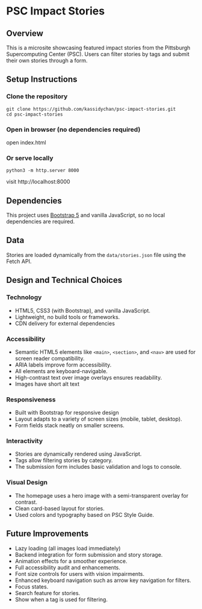 
# PSC Impact Stories

## Overview
This is a microsite showcasing featured impact stories from the Pittsburgh Supercomputing Center (PSC). Users can filter stories by tags and submit their own stories through a form.

## Setup Instructions

### Clone the repository
```
git clone https://github.com/kassidychan/psc-impact-stories.git
cd psc-impact-stories
```

### Open in browser (no dependencies required)
open index.html

### Or serve locally
```
python3 -m http.server 8000
```
visit http://localhost:8000

## Dependencies

This project uses [Bootstrap 5](https://getbootstrap.com/) and vanilla JavaScript, so no local dependencies are required.


## Data

Stories are loaded dynamically from the `data/stories.json` file using the Fetch API. 


## Design and Technical Choices

### Technology
- HTML5, CSS3 (with Bootstrap), and vanilla JavaScript.
- Lightweight, no build tools or frameworks.
- CDN delivery for external dependencies

### Accessibility
- Semantic HTML5 elements like `<main>`, `<section>`, and `<nav>` are used for screen reader compatibility.
- ARIA labels improve form accessibility.
- All elements are keyboard-navigable.
- High-contrast text over image overlays ensures readability.
- Images have short alt text

### Responsiveness
- Built with Bootstrap for responsive design
- Layout adapts to a variety of screen sizes (mobile, tablet, desktop).
- Form fields stack neatly on smaller screens.

### Interactivity
- Stories are dynamically rendered using JavaScript.
- Tags allow filtering stories by category.
- The submission form includes basic validation and logs to console.

### Visual Design
- The homepage uses a hero image with a semi-transparent overlay for contrast.
- Clean card-based layout for stories.
- Used colors and typography based on PSC Style Guide.

## Future Improvements
- Lazy loading (all images load immediately)
- Backend integration for form submission and story storage.
- Animation effects for a smoother experience.
- Full accessibility audit and enhancements. 
- Font size controls for users with vision impairments.
- Enhanced keyboard navigation such as arrow key navigation for filters.
- Focus states.
- Search feature for stories.
- Show when a tag is used for filtering.


